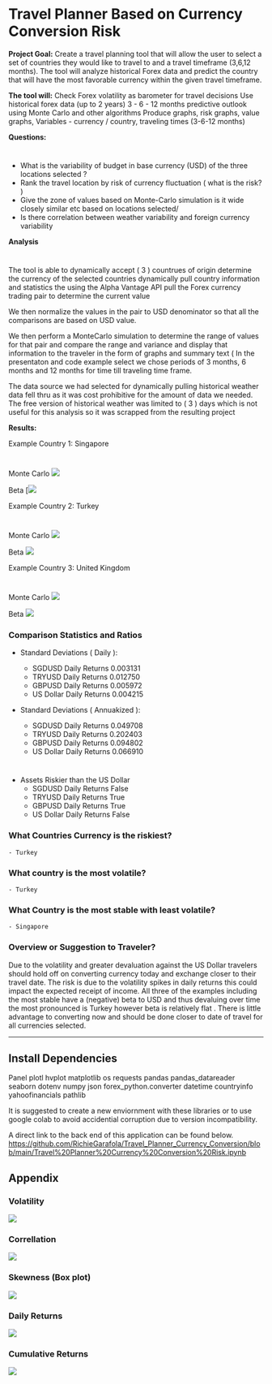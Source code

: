 # Travel Planner Based on Currency Conversion Risk
**Project Goal:**  Create a travel planning tool that will allow the user to select a set of countries they would like to travel to and a travel timeframe (3,6,12 months).  The tool will analyze historical Forex data and predict the country that will have the most favorable currency within the given travel timeframe.

**The tool will:**
Check Forex volatility as barometer for travel decisions
Use historical forex data (up to 2 years)
3 - 6 - 12 months predictive outlook using Monte Carlo and other algorithms
Produce graphs, risk graphs, value graphs,
Variables - currency / country,  traveling times (3-6-12 months)

**Questions:**
# #
- What is the variability of budget in base currency (USD) of the three locations selected ? 
- Rank the travel location by risk of currency fluctuation ( what is the risk? )
- Give the zone of values based on Monte-Carlo simulation is it wide closely similar etc based on locations selected/
- Is there correlation between weather variability and foreign currency variability

**Analysis**
# #
The tool is able to dynamically accept ( 3 ) countrues of origin determine the currency of the selected countries dynamically pull country information and statistics the using the Alpha Vantage API pull the Forex currency trading pair to determine the current value

We then normalize the values in the pair to USD denominator so that all the comparisons are based on USD value.

We then perform a MonteCarlo simulation to determine the range of values for that pair and compare the range and variance and display that information to the traveler in the form of graphs and summary text ( In the presentaton and code example select we chose periods of 3 months, 6 months and 12 months for time till traveling time frame.

The data source we had selected for dynamically pulling historical weather data fell thru as it was cost prohibitive for the amount of data  we needed. The free version of historical weather was limited to ( 3 ) days which is not useful for this analysis so it was scrapped from the resulting project

**Results:**

Example Country 1: Singapore
#
   Monte Carlo
    ![](https://github.com/Scott-ECO/Project_1/blob/main/Final%20Version%20of%20Project%201/Resources/MonteCarloPlot1.PNG)

   Beta
    [![](https://github.com/Scott-ECO/Project_1/blob/main/Final%20Version%20of%20Project%201/Resources/Beta1.PNG)
    
Example Country 2: Turkey
#
   Monte Carlo
    ![](https://github.com/Scott-ECO/Project_1/blob/main/Final%20Version%20of%20Project%201/Resources/MonteCarloPlot1.PNG)
    
   Beta
    ![](https://github.com/Scott-ECO/Project_1/blob/main/Final%20Version%20of%20Project%201/Resources/Beta2.PNG)

Example Country 3: United Kingdom
#
   Monte Carlo
    ![](https://github.com/Scott-ECO/Project_1/blob/main/Final%20Version%20of%20Project%201/Resources/MonteCarloPlot1.PNG)
    
   Beta
    ![](https://github.com/Scott-ECO/Project_1/blob/main/Final%20Version%20of%20Project%201/Resources/Beta3.PNG)
    

### Comparison Statistics and Ratios

- Standard Deviations ( Daily ):
    - SGDUSD Daily Returns       0.003131
    - TRYUSD Daily Returns       0.012750
    - GBPUSD Daily Returns       0.005972
    - US Dollar Daily Returns    0.004215

- Standard Deviations ( Annuakized ):
    - SGDUSD Daily Returns       0.049708
    - TRYUSD Daily Returns       0.202403
    - GBPUSD Daily Returns       0.094802
    - US Dollar Daily Returns    0.066910
#
- Assets Riskier than the US Dollar
    - SGDUSD Daily Returns       False
    - TRYUSD Daily Returns        True
    - GBPUSD Daily Returns        True
    - US Dollar Daily Returns    False

### What Countries Currency is the riskiest?
    - Turkey
### What country is the most volatile?
    - Turkey

### What Country is the most stable with least volatile?
    - Singapore

### Overview or Suggestion to Traveler?

Due to the volatility and greater devaluation against the US Dollar travelers should hold off on converting currency today and exchange closer to their travel date. The risk is due to the volatility spikes in daily returns this could impact the expected receipt of income. All three of the examples including the most stable have a (negative) beta to USD and thus devaluing over time the most pronounced is Turkey however beta is relatively flat . There is little advantage to converting now and should be done closer to date of travel for all currencies selected.

---

## Install Dependencies 
   Panel
   plotl
   hvplot
   matplotlib
   os
   requests
   pandas
   pandas_datareader
   seaborn
   dotenv
   numpy
   json
   forex_python.converter
   datetime
   countryinfo
   yahoofinancials
   pathlib 

It is suggested to create a new enviornment with these libraries or to use google colab to avoid accidential corruption due to version incompatibility.

 A direct link to the back end of this application can be found below.
 https://github.com/RichieGarafola/Travel_Planner_Currency_Conversion/blob/main/Travel%20Planner%20Currency%20Conversion%20Risk.ipynb

## Appendix

### Volatility
![](https://github.com/Scott-ECO/Project_1/blob/main/Final%20Version%20of%20Project%201/Resources/Volatility-ALL.PNG)

### Correllation
![](https://github.com/Scott-ECO/Project_1/blob/main/Final%20Version%20of%20Project%201/Resources/Correllation-ALL.PNG)

### Skewness (Box plot)
![](https://github.com/Scott-ECO/Project_1/blob/main/Final%20Version%20of%20Project%201/Resources/Boxplot_ALL.PNG)

### Daily Returns
![](https://github.com/Scott-ECO/Project_1/blob/main/Final%20Version%20of%20Project%201/Resources/DailyReturns-ALL.PNG)

### Cumulative Returns
![](https://github.com/Scott-ECO/Project_1/blob/main/Final%20Version%20of%20Project%201/Resources/CumulativeReturns-ALL.PNG)

